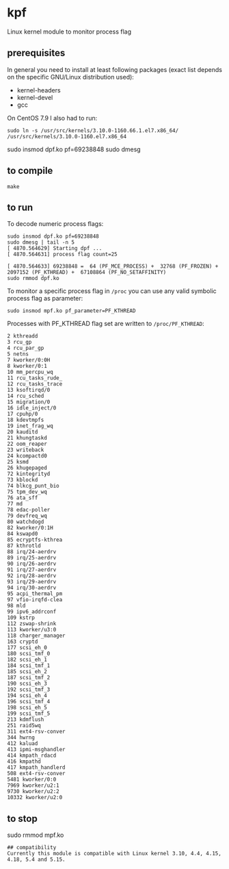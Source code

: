# kpf
Linux kernel module to monitor process flag
## prerequisites

In general you need to install at least following packages (exact list depends on the specific GNU/Linux distribution used):

- kernel-headers
- kernel-devel
- gcc

On CentOS 7.9 I also had to run:
```
sudo ln -s /usr/src/kernels/3.10.0-1160.66.1.el7.x86_64/ /usr/src/kernels/3.10.0-1160.el7.x86_64

```
sudo insmod dpf.ko pf=69238848
sudo dmesg



## to compile
```
make
```
## to run
To decode numeric process flags:
```
sudo insmod dpf.ko pf=69238848
sudo dmesg | tail -n 5
[ 4870.564629] Starting dpf ... 
[ 4870.564631] process flag count=25

[ 4870.564633] 69238848 =  64 (PF_MCE_PROCESS) +  32768 (PF_FROZEN) +  2097152 (PF_KTHREAD) +  67108864 (PF_NO_SETAFFINITY)
sudo rmmod dpf.ko
```

To monitor a specific process flag in `/proc` you can use any valid symbolic process flag as parameter:
```
sudo insmod mpf.ko pf_parameter=PF_KTHREAD
```
Processes with PF_KTHREAD flag set are written to `/proc/PF_KTHREAD`:

```Monitoring process flags
2 kthreadd 
3 rcu_gp 
4 rcu_par_gp 
5 netns 
7 kworker/0:0H 
8 kworker/0:1 
10 mm_percpu_wq 
11 rcu_tasks_rude_ 
12 rcu_tasks_trace 
13 ksoftirqd/0 
14 rcu_sched 
15 migration/0 
16 idle_inject/0 
17 cpuhp/0 
18 kdevtmpfs 
19 inet_frag_wq 
20 kauditd 
21 khungtaskd 
22 oom_reaper 
23 writeback 
24 kcompactd0 
25 ksmd 
26 khugepaged 
72 kintegrityd 
73 kblockd 
74 blkcg_punt_bio 
75 tpm_dev_wq 
76 ata_sff 
77 md 
78 edac-poller 
79 devfreq_wq 
80 watchdogd 
82 kworker/0:1H 
84 kswapd0 
85 ecryptfs-kthrea 
87 kthrotld 
88 irq/24-aerdrv 
89 irq/25-aerdrv 
90 irq/26-aerdrv 
91 irq/27-aerdrv 
92 irq/28-aerdrv 
93 irq/29-aerdrv 
94 irq/30-aerdrv 
95 acpi_thermal_pm 
97 vfio-irqfd-clea 
98 mld 
99 ipv6_addrconf 
109 kstrp 
112 zswap-shrink 
113 kworker/u3:0 
118 charger_manager 
163 cryptd 
177 scsi_eh_0 
180 scsi_tmf_0 
182 scsi_eh_1 
184 scsi_tmf_1 
185 scsi_eh_2 
187 scsi_tmf_2 
190 scsi_eh_3 
192 scsi_tmf_3 
194 scsi_eh_4 
196 scsi_tmf_4 
198 scsi_eh_5 
199 scsi_tmf_5 
213 kdmflush 
251 raid5wq 
311 ext4-rsv-conver 
344 hwrng 
412 kaluad 
413 ipmi-msghandler 
414 kmpath_rdacd 
416 kmpathd 
417 kmpath_handlerd 
508 ext4-rsv-conver 
5481 kworker/0:0 
7969 kworker/u2:1 
9730 kworker/u2:2 
10332 kworker/u2:0 
```
## to stop

sudo rmmod mpf.ko 
```
## compatibility
Currently this module is compatible with Linux kernel 3.10, 4.4, 4.15, 4.18, 5.4 and 5.15.
